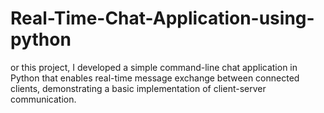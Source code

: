 # Real-Time-Chat-Application-using-python
or this project, I developed a simple command-line chat application in Python that enables real-time message exchange between connected clients, demonstrating a basic implementation of client-server communication. 
